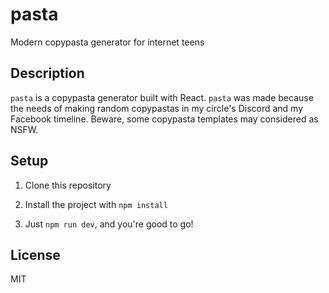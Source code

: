 # pasta
Modern copypasta generator for internet teens

## Description

`pasta` is a copypasta generator built with React. `pasta` was made because the needs of making random copypastas in my circle's Discord and my Facebook timeline. Beware, some copypasta templates may considered as NSFW.

## Setup

1. Clone this repository

2. Install the project with `npm install`

3. Just `npm run dev`, and you're good to go!

## License

MIT